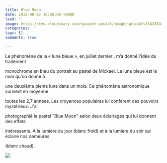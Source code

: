 ```yaml
---
title: Blue Moon
date: 2015-08-02 16:56:00 +0000
lead: ''
image: https://res.cloudinary.com/npaquet-pastel/image/upload/v1542854442/Blue-Moon-2-pastel-25-X-30-cm-2015.jpg
categories: ''
tags: []
comments: true

---
```

Le phénomène de la « lune bleue », en juillet dernier , m’a donné l'idée du traitement

monochrome en bleu du portrait au pastel de Mickael. La lune bleue est le nom qu'on donne à

une deuxième pleine lune dans un mois. Ce phénomène astronomique survient en moyenne

toutes les 2,7 années. Les croyances populaires lui confèrent des pouvoirs mystérieux. J'ai

photographié le pastel "Blue Moon" selon deux éclairages qui lui donnent des effets

intéressants. A la lumière du jour (blanc froid) et à la lumière du soir qui éclaire nos demeures

(blanc chaud).

![](https://res.cloudinary.com/npaquet-pastel/image/upload/v1547414810/11825916_1629331034002804_2389479919027249522_n.jpg)